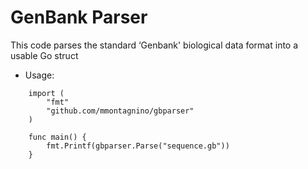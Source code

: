 # GenBank Parser

This code parses the standard ‘Genbank' biological data format into a usable Go struct

  * Usage:
```
    import (
        "fmt"
        "github.com/mmontagnino/gbparser"
    )
    
    func main() {
        fmt.Printf(gbparser.Parse("sequence.gb"))
    }
```
